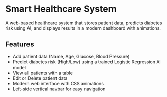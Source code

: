 # Smart Healthcare System

A web-based healthcare system that stores patient data, predicts diabetes risk using AI, and displays results in a modern dashboard with animations.

## Features

- Add patient data (Name, Age, Glucose, Blood Pressure)
- Predict diabetes risk (High/Low) using a trained Logistic Regression AI model
- View all patients with a table
- Edit or Delete patient data
- Modern web interface with CSS animations
- Left-side vertical navbar for easy navigation




